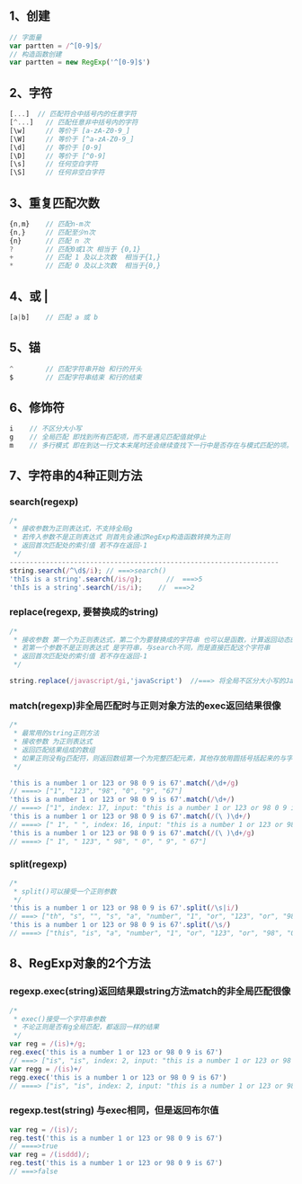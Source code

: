 ## 1、创建

```javascript
// 字面量
var partten = /^[0-9]$/
// 构造函数创建
var partten = new RegExp('^[0-9]$')
```

## 2、字符

```javascript
[...]  // 匹配符合中括号内的任意字符
[^...]   // 匹配任意非中括号内的字符
[\w]     // 等价于 [a-zA-Z0-9_]
[\W]     // 等价于 [^a-zA-Z0-9_]
[\d]     // 等价于 [0-9]
[\D]     // 等价于 [^0-9]
[\s]     // 任何空白字符
[\S]     // 任何非空白字符
```

## 3、重复匹配次数

```javascript
{n,m}    // 匹配n-m次
{n,}     // 匹配至少n次
{n}      // 匹配 n 次
?        // 匹配0或1次 相当于 {0,1}
+        // 匹配 1 及以上次数  相当于{1,}
*        // 匹配 0 及以上次数  相当于{0,}
```

## 4、或 |

```javascript
[a|b]    // 匹配 a 或 b
```

## 5、锚

```javascript
^        // 匹配字符串开始 和行的开头
$        // 匹配字符串结束 和行的结束
```

## 6、修饰符

```javascript
i    // 不区分大小写
g    // 全局匹配 即找到所有匹配项，而不是遇见匹配值就停止
m    // 多行模式 即在到达一行文本末尾时还会继续查找下一行中是否存在与模式匹配的项。

```

## 7、字符串的4种正则方法

### **search(regexp)**

```javascript
/*
 * 接收参数为正则表达式，不支持全局g 
 * 若传入参数不是正则表达式 则首先会通过RegExp构造函数转换为正则
 * 返回首次匹配处的索引值 若不存在返回-1  
 */
-------------------------------------------------------------------
string.search(/^\d$/i); // ===>search() 
'thIs is a string'.search(/is/g);      //  ===>5
'thIs is a string'.search(/is/i);    //  ===>2
```

### **replace(regexp, 要替换成的string)**

```javascript
/*
 * 接收参数 第一个为正则表达式，第二个为要替换成的字符串 也可以是函数，计算返回动态的字符串 支持全局g
 * 若第一个参数不是正则表达式 是字符串，与search不同，而是直接匹配这个字符串
 * 返回首次匹配处的索引值 若不存在返回-1  
 */

string.replace(/javascript/gi,'javaScript')  //===> 将全局不区分大小写的JavaScript字符串替换成 javaScript
```

### match(regexp)非全局匹配时与正则对象方法的exec返回结果很像

```javascript
/*
 * 最常用的string正则方法
 * 接收参数 为正则表达式
 * 返回匹配结果组成的数组  
 * 如果正则没有g匹配符，则返回数组第一个为完整匹配元素，其他存放用圆括号括起来的与字符串相匹配的子串
 */

'this is a number 1 or 123 or 98 0 9 is 67'.match(/\d+/g)
// ====> ["1", "123", "98", "0", "9", "67"]
'this is a number 1 or 123 or 98 0 9 is 67'.match(/\d+/)
// ====> ["1", index: 17, input: "this is a number 1 or 123 or 98 0 9 is 67"]
'this is a number 1 or 123 or 98 0 9 is 67'.match(/(\ )\d+/)
// ====> [" 1", " ", index: 16, input: "this is a number 1 or 123 or 98 0 9 is 67"]
'this is a number 1 or 123 or 98 0 9 is 67'.match(/(\ )\d+/g)
// ====> [" 1", " 123", " 98", " 0", " 9", " 67"]
```

### split(regexp)

```javascript
/*
 * split()可以接受一个正则参数
 */
'this is a number 1 or 123 or 98 0 9 is 67'.split(/\s|i/)
// ===> ["th", "s", "", "s", "a", "number", "1", "or", "123", "or", "98", "0", "9", "", "s", "67"]
'this is a number 1 or 123 or 98 0 9 is 67'.split(/\s/)
// ====> ["this", "is", "a", "number", "1", "or", "123", "or", "98", "0", "9", "is", "67"]
```

## 8、RegExp对象的2个方法

### regexp.exec(string)返回结果跟string方法match的非全局匹配很像

```javascript
/*
 * exec()接受一个字符串参数
 * 不论正则是否有g全局匹配，都返回一样的结果
 */
var reg = /(is)+/g;
reg.exec('this is a number 1 or 123 or 98 0 9 is 67')
// ===> ["is", "is", index: 2, input: "this is a number 1 or 123 or 98 0 9 is 67"]
var regg = /(is)+/
regg.exec('this is a number 1 or 123 or 98 0 9 is 67')
// ====> ["is", "is", index: 2, input: "this is a number 1 or 123 or 98 0 9 is 67"]
```

### regexp.test(string) 与exec相同，但是返回布尔值

```javascript
var reg = /(is)/;
reg.test('this is a number 1 or 123 or 98 0 9 is 67')
// ====>true
var reg = /(isddd)/;
reg.test('this is a number 1 or 123 or 98 0 9 is 67')
// ===>false
```